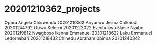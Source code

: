# 20201210362_projects
Opara Angela Chinwendu 20201210362
Anyanwu Jerma Chikaodi 20201244792
Osiwu Kelechi 20201222022
Ezechukwu Blaise Nzube 20201219812
Nwagboso Ikenna Emmanuel 20201218622
Laku Emmanuel Ledornubari 20201218432
Chinedu Abraham Obinna 20201240342

